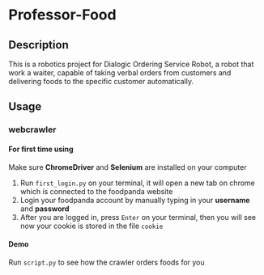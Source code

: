# Professor-Food

## Description

This is a robotics project for Dialogic Ordering Service Robot, a robot that work a waiter, capable of taking verbal orders from
customers and delivering foods to the specific customer automatically.

## Usage

### webcrawler
#### For first time using

Make sure **ChromeDriver** and **Selenium** are installed on your computer

1. Run `first_login.py` on your terminal, it will open a new tab on chrome which is connected to the foodpanda website
2. Login your foodpanda account by manually typing in your **username** and **password**
3. After you are logged in, press `Enter` on your terminal, then you will see now your cookie is stored in the file `cookie`

#### Demo
Run `script.py` to see how the crawler orders foods for you